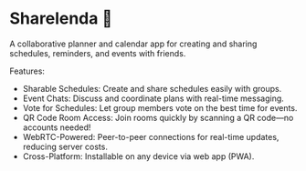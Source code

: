 # Sharelenda 📅

A collaborative planner and calendar app for creating and sharing schedules, reminders, and events with friends.

Features:
- Sharable Schedules: Create and share schedules easily with groups.
- Event Chats: Discuss and coordinate plans with real-time messaging.
- Vote for Schedules: Let group members vote on the best time for events.
- QR Code Room Access: Join rooms quickly by scanning a QR code—no accounts needed!
- WebRTC-Powered: Peer-to-peer connections for real-time updates, reducing server costs.
- Cross-Platform: Installable on any device via web app (PWA).
